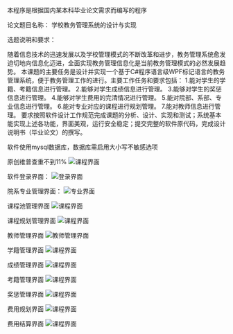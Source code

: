 本程序是根据国内某本科毕业论文需求而编写的程序

论文题目名称：
学校教务管理系统的设计与实现

选题说明和要求：

随着信息技术的迅速发展以及学校管理模式的不断改革和进步，教务管理系统愈发迫切地向信息化迈进，全面实现教务管理信息化是当前教务管理模式的必然发展趋势。
本课题的主要任务是设计并实现一个基于C#程序语言级WPF标记语言的教务管理系统，便于教务管理工作的进行。主要工作任务和要求包括：
1.能对学生的学籍、考籍信息进行管理。
2.能够对学生成绩信息进行管理。
3.能够对学生的奖惩信息进行管理。
4.能够对学生费用的完清情况进行管理。
5.能对院部、系部、专业信息进行管理。
6.能对专业对应的课程进行规划管理。
7.能对教师信息进行管理。
要求按照软件设计工作规范完成课题的分析、设计、实现和测试；系统基本能实现上述各功能，界面美观，运行安全稳定；提交完整的软件原代码，完成设计说明书（毕业论文）的撰写。


软件使用mysql数据库，数据库需启用大小写不敏感选项

原创维普查重不到11%
![课程界面](https://github.com/yaobus/ProjectData/blob/main/EAMS/cacong.png)

软件登录界面：
![登录界面](https://github.com/yaobus/ProjectData/blob/main/EAMS/login.png)

院系专业管理界面：
![专业界面](https://github.com/yaobus/ProjectData/blob/main/EAMS/01.png)

课程池管理界面
![课程界面](https://github.com/yaobus/ProjectData/blob/main/EAMS/02.png)


课程规划管理界面
![课程界面](https://github.com/yaobus/ProjectData/blob/main/EAMS/03.png)

教师管理界面
![教师管理界面](https://github.com/yaobus/ProjectData/blob/main/EAMS/04.png)

学籍管理界面
![课程界面](https://github.com/yaobus/ProjectData/blob/main/EAMS/05.png)

成绩管理界面
![课程界面](https://github.com/yaobus/ProjectData/blob/main/EAMS/06.png)

考籍管理界面
![课程界面](https://github.com/yaobus/ProjectData/blob/main/EAMS/07.png)

奖惩管理界面
![课程界面](https://github.com/yaobus/ProjectData/blob/main/EAMS/08.png)

费用规划界面
![课程界面](https://github.com/yaobus/ProjectData/blob/main/EAMS/09.png)

费用结算界面
![课程界面](https://github.com/yaobus/ProjectData/blob/main/EAMS/10.png)

